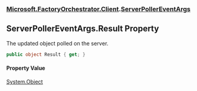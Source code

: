 ### [Microsoft.FactoryOrchestrator.Client](Microsoft_FactoryOrchestrator_Client.md 'Microsoft.FactoryOrchestrator.Client').[ServerPollerEventArgs](ServerPollerEventArgs.md 'Microsoft.FactoryOrchestrator.Client.ServerPollerEventArgs')
## ServerPollerEventArgs.Result Property
The updated object polled on the server.  
```csharp
public object Result { get; }
```
#### Property Value
[System.Object](https://docs.microsoft.com/en-us/dotnet/api/System.Object 'System.Object')

